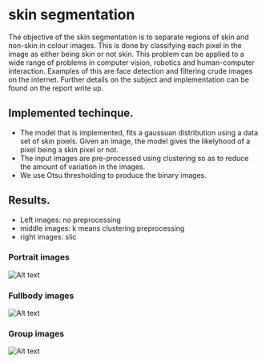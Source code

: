 # skin segmentation

The objective of the skin segmentation is to separate regions of skin and non-skin in colour images. This is done by classifying each pixel in the image as either being skin or not skin. This problem can be applied to a wide range of problems in computer vision, robotics and human-computer interaction. Examples of this are face detection and filtering crude images on the internet. Further details on the subject and implementation can be found on the report write up.

## Implemented techinque.
- The model that is implemented, fits a gaussuan distribution using a data set of skin pixels. Given an image, the model gives the likelyhood of a pixel being a skin pixel or not.
- The input images are pre-processed using clustering so as to reduce the amount of variation in the images.
- We use Otsu thresholding to produce the binary images.

## Results.
- Left images: no preprocessing
- middle images: k means clustering preprocessing
- right images: slic 

### Portrait images

![Alt text](https://github.com/kat-lego/skin_segmentation/blob/master/results/demo5.1.png?)

### Fullbody images

![Alt text](https://github.com/kat-lego/skin_segmentation/blob/master/results/demo5.2.png)

### Group images

![Alt text](https://github.com/kat-lego/skin_segmentation/blob/master/results/demo5.3.png)
